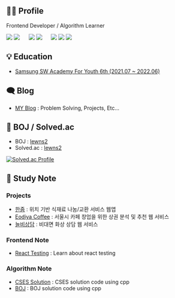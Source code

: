 <h2>🙋‍♂️ Profile</h2>

Frontend Developer / Algorithm Learner

<img src="https://img.shields.io/badge/JavaScript-F7DF1E?style=flat-for-the-badge&logo=JavaScript&logoColor=white"/> <img src="https://img.shields.io/badge/C++-00599C?style=flat&logo=C&logoColor=white"/>
&nbsp;&nbsp;&nbsp;&nbsp; <img src="https://img.shields.io/badge/React-61DAFB?style=flat-for-the-badge&logo=React&logoColor=white"/> <img src="https://img.shields.io/badge/Vue.js-4FC08D?style=flat-for-the-badge&logo=Vue.js&logoColor=white"/>
&nbsp;&nbsp;&nbsp;&nbsp; <img src="https://img.shields.io/badge/Redux-764ABC?style=flat-for-the-badge&logo=Redux&logoColor=white"/> <img src="https://img.shields.io/badge/PWA-5A0FC8?style=flat-for-the-badge&logo=PWA&logoColor=white"/> <img src="https://img.shields.io/badge/Jest-C21325?style=flat-for-the-badge&logo=Jest&logoColor=white"/>


<h2>💡 Education</h2>

* [Samsung SW Academy For Youth 6th (2021.07 ~ 2022.06)](https://www.ssafy.com/ksp/jsp/swp/swpMain.jsp)


<h2>🗨 Blog</h2>

* [MY Blog](https://lewns2.github.io/) : Problem Solving, Projects, Etc...


<h2>📃 BOJ / Solved.ac</h2>

* BOJ : [lewns2](https://www.acmicpc.net/user/lewns2)
* Solved.ac : [lewns2](https://solved.ac/profile/lewns2) 

[![Solved.ac Profile](http://mazassumnida.wtf/api/v2/generate_badge?boj=lewns2)](https://solved.ac/lewns2/)

<h2>📁 Study Note</h2>

<h3>Projects</h3>

* [한줌](https://github.com/lewns2/HANZOOM) : 위치 기반 식재료 나눔/교환 서비스 웹앱
* [Eodiya Coffee](https://github.com/lewns2/Eodiya-Coffee) : 서울시 카페 창업을 위한 상권 분석 및 추천 웹 서비스
* [늘비상담](https://github.com/lewns2/Neulbi-Counseling) : 비대면 화상 상담 웹 서비스

<h3>Frontend Note</h3>

* [React Testing](https://github.com/lewns2/learn-about-testing-for-react) : Learn about react testing

<h3>Algorithm Note</h3>

* [CSES Solution](https://github.com/lewns2/CSES-Solutions) : CSES solution code using cpp
* [BOJ](https://github.com/lewns2/BOJ) : BOJ solution code using cpp

